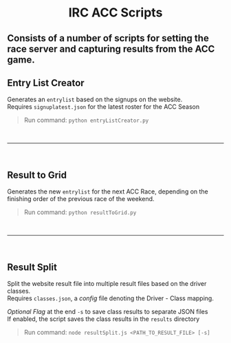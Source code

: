 <h1 align="center">IRC ACC Scripts</h1>

## Consists of a number of scripts for setting the race server and capturing results from the ACC game.

## Entry List Creator
Generates an `entrylist` based on the signups on the website. <br> 
Requires `signuplatest.json` for the latest roster for the ACC Season <br>
> Run command: `python entryListCreator.py` 


<br>

---
<br>

## Result to Grid
Generates the new `entrylist` for the next ACC Race, depending on the finishing order of the previous race of the weekend. <br>
> Run command: `python resultToGrid.py` 

<br>

---
<br>

## Result Split
Split the website result file into multiple result files based on the driver classes. <br>
Requires `classes.json`, a *config* file denoting the Driver - Class mapping.

*Optional Flag* at the end `-s` to save class results to separate JSON files <br>
If enabled, the script saves the class results in the `results` directory
> Run command: `node resultSplit.js <PATH_TO_RESULT_FILE> [-s]`
